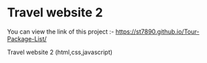# Travel website 2
You can view the link of this project :- https://st7890.github.io/Tour-Package-List/

Travel website 2 (html,css,javascript)
